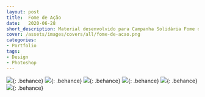 ```yaml
---
layout: post
title:  Fome de Ação
date:   2020-06-28
short_description: Material desenvolvido para Campanha Solidária Fome de Ação - Alimentando Vidas e Aquecendo Corações.
cover: /assets/images/covers/all/fome-de-acao.png
categories:
- Portfolio
tags:
- Design
- Photoshop
---
```


![](https://mir-s3-cdn-cf.behance.net/project_modules/fs/ec022099703611.5ef8e55004a27.gif){: .behance}
![](https://mir-s3-cdn-cf.behance.net/project_modules/fs/8ea26e99703611.5ef8e55005ea5.gif){: .behance}
![](https://mir-s3-cdn-cf.behance.net/project_modules/fs/539bed99703611.5ef8e5500436f.gif){: .behance}
![](https://mir-s3-cdn-cf.behance.net/project_modules/fs/51bd2e99703611.5ef8e550050ba.gif){: .behance}
![](https://mir-s3-cdn-cf.behance.net/project_modules/fs/03cd9799703611.5ef8e55003d65.jpg){: .behance}
![](https://mir-s3-cdn-cf.behance.net/project_modules/fs/eff30199703611.5ef8e5500569c.gif){: .behance}
